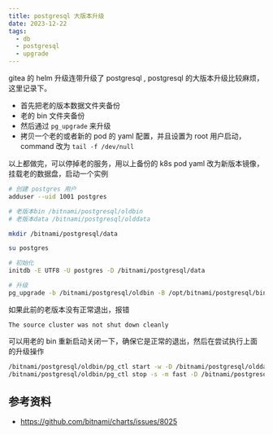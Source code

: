 ```yaml
---
title: postgresql 大版本升级
date: 2023-12-22
tags:
  - db
  - postgresql
  - upgrade
---
```

gitea 的 helm 升级连带升级了 postgresql , postgresql 的大版本升级比较麻烦，这里记录下。

- 首先把老的版本数据文件夹备份
- 老的 bin 文件夹备份
- 然后通过 `pg_upgrade` 来升级
- 拷贝一个老的或者新的 pod 的 yaml 配置，并且设置为 root 用户启动，command 改为 `tail -f /dev/null`

以上都做完，可以停掉老的服务，用以上备份的 k8s  pod yaml 改为新版本镜像，挂载老的数据盘，启动一个实例

```bash
# 创建 postgres 用户
adduser --uid 1001 postgres

# 老版本bin /bitnami/postgresql/oldbin
# 老版本data /bitnami/postgresql/olddata

mkdir /bitnami/postgresql/data

su postgres

# 初始化
initdb -E UTF8 -U postgres -D /bitnami/postgresql/data

# 升级
pg_upgrade -b /bitnami/postgresql/oldbin -B /opt/bitnami/postgresql/bin -d /bitnami/postgresql/olddata -D /bitnami/postgresql/data
```

如果此前的老版本没有正常退出，报错
```
The source cluster was not shut down cleanly
```

可以用老的 bin 重新启动关闭一下，确保它是正常的退出，然后在尝试执行上面的升级操作

```bash
/bitnami/postgresql/oldbin/pg_ctl start -w -D /bitnami/postgresql/olddata
/bitnami/postgresql/oldbin/pg_ctl stop -s -m fast -D /bitnami/postgresql/olddata
```

## 参考资料

- https://github.com/bitnami/charts/issues/8025
